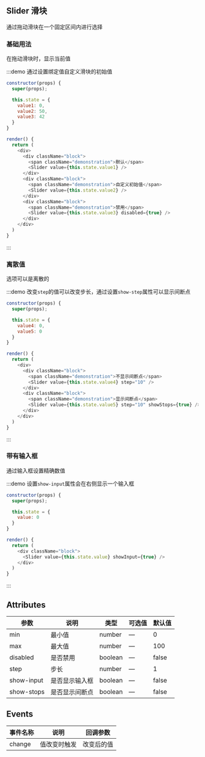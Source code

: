 ## Slider 滑块

通过拖动滑块在一个固定区间内进行选择

### 基础用法

在拖动滑块时，显示当前值

:::demo 通过设置绑定值自定义滑块的初始值
```js
constructor(props) {
  super(props);

  this.state = {
    value1: 0,
    value2: 50,
    value3: 42
  }
}

render() {
  return (
    <div>
      <div className="block">
        <span className="demonstration">默认</span>
        <Slider value={this.state.value1} />
      </div>
      <div className="block">
        <span className="demonstration">自定义初始值</span>
        <Slider value={this.state.value2} />
      </div>
      <div className="block">
        <span className="demonstration">禁用</span>
        <Slider value={this.state.value3} disabled={true} />
      </div>
    </div>
  )
}
```
:::

### 离散值

选项可以是离散的

:::demo 改变`step`的值可以改变步长，通过设置`show-step`属性可以显示间断点
```js
constructor(props) {
  super(props);

  this.state = {
    value4: 0,
    value5: 0
  }
}

render() {
  return (
    <div>
      <div className="block">
        <span className="demonstration">不显示间断点</span>
        <Slider value={this.state.value4} step="10" />
      </div>
      <div className="block">
        <span className="demonstration">显示间断点</span>
        <Slider value={this.state.value5} step="10" showStops={true} />
      </div>
    </div>
  )
}
```
:::

### 带有输入框

通过输入框设置精确数值

:::demo 设置`show-input`属性会在右侧显示一个输入框
```js
constructor(props) {
  super(props);

  this.state = {
    value: 0
  }
}

render() {
  return (
    <div className="block">
      <Slider value={this.state.value} showInput={true} />
    </div>
  )
}
```
:::

## Attributes
| 参数      | 说明          | 类型      | 可选值                           | 默认值  |
|---------- |-------------- |---------- |--------------------------------  |-------- |
| min | 最小值 | number | — | 0 |
| max | 最大值 | number | — | 100 |
| disabled | 是否禁用 | boolean | — | false |
| step | 步长 | number | — | 1 |
| show-input | 是否显示输入框 | boolean | — | false |
| show-stops | 是否显示间断点 | boolean | — | false |

## Events
| 事件名称      | 说明    | 回调参数      |
|---------- |-------- |---------- |
| change | 值改变时触发 | 改变后的值 |
